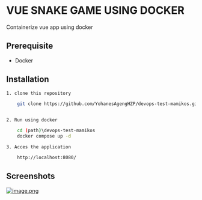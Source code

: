 
# VUE SNAKE GAME USING DOCKER

Containerize vue app using docker

## Prerequisite

-   Docker 

## Installation
    1. clone this repository

```bash
    git clone https://github.com/YohanesAgengHZP/devops-test-mamikos.git
  
```

    2. Run using docker

```bash
    cd (path)\devops-test-mamikos
    docker compose up -d
```

    3. Acces the application
    
```bash
    http://localhost:8080/
```
## Screenshots

[![image.png](https://i.postimg.cc/63FtqpZz/image.png)](https://postimg.cc/34jPb7nD)

